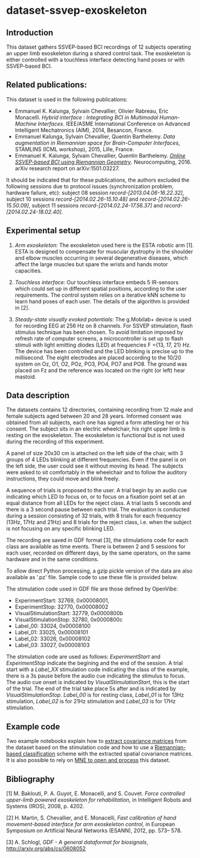 # dataset-ssvep-exoskeleton

## Introduction

This dataset gathers SSVEP-based BCI recordings of 12 subjects operating an upper limb exoskeleton during a shared control task. The exoskeleton is either controlled with a touchless interface detecting hand poses or with SSVEP-based BCI.


## Related publications:

This dataset is used in the following publications:

-  Emmanuel K. Kalunga, Sylvain Chevallier, Olivier Rabreau, Eric Monacelli. _Hybrid interface : Integrating BCI in Multimodal Human-Machine Interfaces_. IEEE/ASME International Conference on Advanced Intelligent Mechatronics (AIM), 2014, Besancon, France.
-  Emmanuel Kalunga, Sylvain Chevallier, Quentin Barthelemy. _Data augmentation in Riemannian space for Brain-Computer Interfaces_, STAMLINS (ICML workshop), 2015, Lille, France.
-  Emmanuel K. Kalunga, Sylvain Chevallier, Quentin Barthelemy. [_Online SSVEP-based BCI using Riemannian Geometry_](http://www.sciencedirect.com/science/article/pii/S0925231216000540). Neurocomputing, 2016. arXiv research report on arXiv:1501.03227.

It should be indicated that for these publications, the authors excluded the following sessions due to protocol issues (synchronization problem, hardware failure, etc): subject 08 session *record-[2013.04.06-16.22.32]*, subject 10 sessions *record-[2014.02.26-15.10.48]* and *record-[2014.02.26-15.50.09]*, subject 11 sessions *record-[2014.02.24-17.56.37]* and *record-[2014.02.24-18.02.40]*.

## Experimental setup

1. *Arm exoskeleton:* The exoskeleton used here is the ESTA robotic arm [1]. ESTA is designed to compensate for muscular dystrophy in the shoulder and elbow muscles occurring in several degenerative diseases, which affect the large muscles but spare the wrists and hands motor capacities.

2. *Touchless interface:* Our touchless interface embeds 5 IR-sensors which could set up in different spatial positions, according to the user requirements. The control system relies on a iterative kNN scheme to learn hand poses of each user. The details of the algorithm is provided in [2].

3. *Steady-state visually evoked potentials:* The g.Mobilab+ device is used for recording EEG at 256 Hz on 8 channels. For SSVEP stimulation, flash stimulus technique has been chosen. To avoid limitation imposed by refresh rate of computer screens, a microcontroller is set up to  flash stimuli with light emitting diodes (LED) at frequencies F ={13, 17, 21} Hz. The device has been controlled and the LED blinking is precise up to the millisecond. The eight electrodes are placed according to the 10/20 system on Oz, O1, O2, POz, PO3, PO4, PO7 and PO8.  The ground was placed on Fz and the reference was located on the right (or left) hear mastoid.

## Data description

The datasets contains 12 directories, containing recording from 12 male and female subjects aged between 20 and 28 years. Informed consent was obtained from all subjects, each one has signed a form attesting her or his consent. The subject sits in an electric wheelchair, his right upper limb is resting on the exoskeleton. The exoskeleton is functional but is not used during the recording of this experiment.

A panel of size 20x30 cm is attached on the left side of the chair, with 3 groups of 4 LEDs blinking at different frequencies. Even if the panel is on the left side, the user could see it without moving its head. The subjects were asked to sit comfortably in the wheelchair and to follow the auditory instructions, they could move and blink freely.

A sequence of trials is proposed to the user. A trial begin by an audio cue indicating which LED to focus on, or to focus on a fixation point set at an equal distance from all LEDs for the reject class. A trial lasts 5 seconds and there is a 3 second pause between each trial. The evaluation is conducted during a session consisting of 32 trials, with 8 trials for each frequency (13Hz, 17Hz and 21Hz) and 8 trials for the reject class, i.e. when the subject is not focusing on any specific blinking LED.

The recording are saved in GDF format [3], the stimulations code for each class are available as time events. There is between 2 and 5 sessions for each user, recorded on different days, by the same operators, on the same hardware and in the same conditions.

To allow direct Python processing, a gzip pickle version of the data are also available as '.pz' file. Sample code to use these file is provided below.

The stimulation code used in GDF file are those defined by OpenVibe:
- ExperimentStart: 32769, 0x00008001,
- ExperimentStop: 32770, 0x00008002
- VisualStimulationStart: 32779, 0x0000800b
- VisualStimulationStop: 32780, 0x0000800c
- Label_00: 33024, 0x00008100
- Label_01: 33025, 0x00008101
- Label_02: 33026, 0x00008102
- Label_03: 33027, 0x00008103

The stimulation code are used as follows: *ExperimentStart* and *ExperimentStop* indicate the begining and the end of the session. A trial start with a *Label_XX* stimulation code indicating the class of the example, there is a 3s pause before the audio cue indicating the stimulus to focus. The audio cue onset is indicated by *VisualStimulationStart*, this is the start of the trial. The end of the trial take place 5s after and is indicated by *VisualStimulationStop*. *Label_00* is for resting class, *Label_01* is for 13Hz stimulation, *Label_02* is for 21Hz stimulation and *Label_03* is for 17Hz stimulation.

## Example code

Two example notebooks explain how to [extract covariance matrices](https://gist.github.com/sylvchev/04b0ee8760f30da9d9c9) from the dataset based on the stimulation code and how to use a [Riemannian-based classification](https://gist.github.com/sylvchev/3d7442bcc4d78b419afa) scheme with the extracted spatial covariance matrices. It is also possible to rely on [MNE to open and process](https://gist.github.com/sylvchev/0b8f37252aca85f41f0d) this dataset.

## Bibliography

[1] M. Baklouti, P. A. Guyot, E. Monacelli, and S. Couvet. _Force controlled upper-limb powered exoskeleton for rehabilitation,_ in Intelligent Robots and Systems (IROS), 2008, p. 4202.

[2] H. Martin, S. Chevallier, and E. Monacelli, _Fast calibration of hand movement-based interface for arm exoskeleton control,_ in European Symposium on Artificial Neural Networks (ESANN), 2012, pp. 573– 578.

[3] A. Schlogl, _GDF - A general dataformat for biosignals_, http://arxiv.org/abs/cs/0608052
